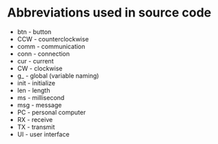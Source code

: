 # Abbreviations used in source code

- btn - button
- CCW - counterclockwise
- comm - communication
- conn - connection
- cur - current
- CW - clockwise
- g\_ - global (variable naming)
- init - initialize
- len - length
- ms - millisecond
- msg - message
- PC - personal computer
- RX - receive
- TX - transmit
- UI - user interface
